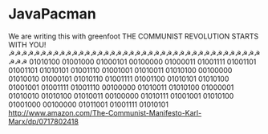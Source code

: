 # JavaPacman
We are writing this with greenfoot
THE COMMUNIST REVOLUTION STARTS WITH YOU!
☭☭☭☭☭☭☭☭☭☭☭☭☭☭☭☭☭☭☭☭☭☭☭☭☭☭☭☭☭☭☭☭☭☭☭☭☭☭☭☭☭☭☭
01010100 01001000 01000101 00100000 01000011 01001111 01001101 01001101 01010101 01001110 01001001 01010011 01010100 00100000 01010010 01000101 01010110 01001111 01001100 01010101 01010100 01001001 01001111 01001110 00100000 01010011 01010100 01000001 01010010 01010100 01010011 00100000 01010111 01001001 01010100 01001000 00100000 01011001 01001111 01010101
http://www.amazon.com/The-Communist-Manifesto-Karl-Marx/dp/0717802418
